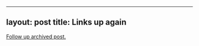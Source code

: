 
---
layout: post
title: Links up again
---
[Follow up archived post.](/alex.ciobanu.org/indexcb30.html)